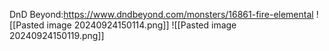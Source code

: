 DnD Beyond:https://www.dndbeyond.com/monsters/16861-fire-elemental
![[Pasted image 20240924150114.png]]
![[Pasted image 20240924150119.png]]
